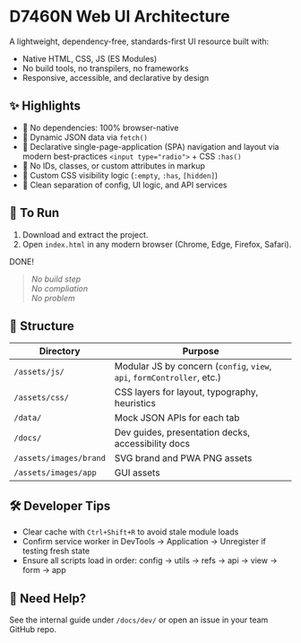 # D7460N Web UI Architecture

A lightweight, dependency-free, standards-first UI resource built with:
- Native HTML, CSS, JS (ES Modules)
- No build tools, no transpilers, no frameworks
- Responsive, accessible, and declarative by design

## ✨ Highlights

- 🔹 No dependencies: 100% browser-native
- 🔹 Dynamic JSON data via `fetch()`
- 🔹 Declarative single-page-application (SPA) navigation and layout via modern best-practices `<input type="radio">` + CSS `:has()`
- 🔹 No IDs, classes, or custom attributes in markup
- 🔹 Custom CSS visibility logic (`:empty`, `:has`, `[hidden]`)
- 🔹 Clean separation of config, UI logic, and API services

## 🚀 To Run

1. Download and extract the project.
2. Open `index.html` in any modern browser (Chrome, Edge, Firefox, Safari).

DONE!

> _No build step<br>
> No compliation<br>
> No problem_

## 📂 Structure

| Directory | Purpose |
|----------|---------|
| `/assets/js/` | Modular JS by concern (`config`, `view`, `api`, `formController`, etc.) |
| `/assets/css/` | CSS layers for layout, typography, heuristics |
| `/data/` | Mock JSON APIs for each tab |
| `/docs/` | Dev guides, presentation decks, accessibility docs |
| `/assets/images/brand` | SVG brand and PWA PNG assets |
| `/assets/images/app` | GUI assets |

## 🛠️ Developer Tips

- Clear cache with `Ctrl+Shift+R` to avoid stale module loads
- Confirm service worker in DevTools → Application → Unregister if testing fresh state
- Ensure all scripts load in order: config → utils → refs → api → view → form → app

## 🙋 Need Help?

See the internal guide under `/docs/dev/` or open an issue in your team GitHub repo.
